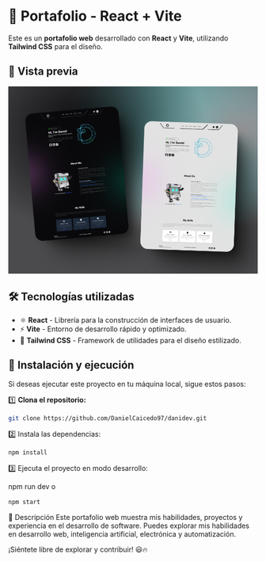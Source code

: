 # 🚀 Portafolio - React + Vite  

Este es un **portafolio web** desarrollado con **React** y **Vite**, utilizando **Tailwind CSS** para el diseño.  

## 🌟 Vista previa  
![Vista previa](images/full_image_page_dark_and_ligth.png)  

## 🛠️ Tecnologías utilizadas  
- ⚛️ **React** - Librería para la construcción de interfaces de usuario.  
- ⚡ **Vite** - Entorno de desarrollo rápido y optimizado.  
- 🎨 **Tailwind CSS** - Framework de utilidades para el diseño estilizado.  

## 🚀 Instalación y ejecución  
Si deseas ejecutar este proyecto en tu máquina local, sigue estos pasos:  


1️⃣ **Clona el repositorio:**  
```bash
git clone https://github.com/DanielCaicedo97/danidev.git

```

2️⃣ Instala las dependencias:

```bash
npm install
```

3️⃣ Ejecuta el proyecto en modo desarrollo:

npm run dev
o

```bash
npm start
```
📌 Descripción
Este portafolio web muestra mis habilidades, proyectos y experiencia en el desarrollo de software. Puedes explorar mis habilidades en desarrollo web, inteligencia artificial, electrónica y automatización.

¡Siéntete libre de explorar y contribuir! 😃🔥